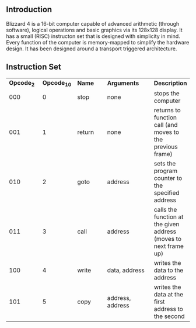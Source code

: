 <h2><a name="intro">Introduction</a></h2>
Blizzard 4 is a 16-bit computer capable of advanced arithmetic (through software), logical operations and basic graphics via its 128x128
display. It has a small (RISC) instructon set that is designed with simplicity in mind. Every function of the computer is memory-mapped
to simplify the hardware design. It has been designed around a transport triggered architecture.

<h2><a name="set">Instruction Set</a></h2>
<table id="ops">
  <tr style="font-weight: bold;">
    <td style="width: 80px;">Opcode<sub>2</sub>
    <td style="width: 80px;">Opcode<sub>10</sub></td>
    <td style="width: 80px;">Name</td>
    <td style="width: 130px;">Arguments</td>
    <td>Description</td>
  </tr>
  <tr><td>000</td><td>0</td><td>stop</td><td>none</td><td>stops the computer</td></tr>
  <tr><td>001</td><td>1</td><td>return</td><td>none</td><td>returns to function call (and moves to the previous frame)</td></tr>
  <tr><td>010</td><td>2</td><td>goto</td><td>address</td><td>sets the program counter to the specified address</td></tr>
  <tr><td>011</td><td>3</td><td>call</td><td>address</td><td>calls the function at the given address (moves to next frame up)</td></tr>
  <tr><td>100</td><td>4</td><td>write</td><td>data, address</td><td>writes the data to the address</td></tr>
  <tr><td>101</td><td>5</td><td>copy</td><td>address, address</td><td>writes the data at the first address to the second</td></tr>
</table>
